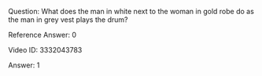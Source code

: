 Question: What does the man in white next to the woman in gold robe do as the man in grey vest plays the drum?

Reference Answer: 0

Video ID: 3332043783

Answer: 1

